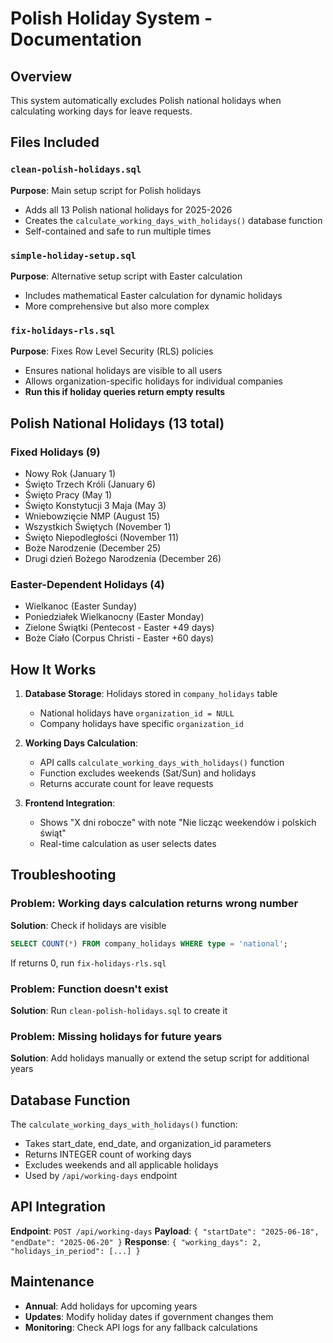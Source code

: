 # Polish Holiday System - Documentation

## Overview
This system automatically excludes Polish national holidays when calculating working days for leave requests.

## Files Included

### `clean-polish-holidays.sql`
**Purpose**: Main setup script for Polish holidays
- Adds all 13 Polish national holidays for 2025-2026
- Creates the `calculate_working_days_with_holidays()` database function
- Self-contained and safe to run multiple times

### `simple-holiday-setup.sql` 
**Purpose**: Alternative setup script with Easter calculation
- Includes mathematical Easter calculation for dynamic holidays
- More comprehensive but also more complex

### `fix-holidays-rls.sql`
**Purpose**: Fixes Row Level Security (RLS) policies
- Ensures national holidays are visible to all users
- Allows organization-specific holidays for individual companies
- **Run this if holiday queries return empty results**

## Polish National Holidays (13 total)

### Fixed Holidays (9)
- Nowy Rok (January 1)
- Święto Trzech Króli (January 6) 
- Święto Pracy (May 1)
- Święto Konstytucji 3 Maja (May 3)
- Wniebowzięcie NMP (August 15)
- Wszystkich Świętych (November 1)
- Święto Niepodległości (November 11)
- Boże Narodzenie (December 25)
- Drugi dzień Bożego Narodzenia (December 26)

### Easter-Dependent Holidays (4)
- Wielkanoc (Easter Sunday)
- Poniedziałek Wielkanocny (Easter Monday)
- Zielone Świątki (Pentecost - Easter +49 days)
- Boże Ciało (Corpus Christi - Easter +60 days)

## How It Works

1. **Database Storage**: Holidays stored in `company_holidays` table
   - National holidays have `organization_id = NULL`
   - Company holidays have specific `organization_id`

2. **Working Days Calculation**: 
   - API calls `calculate_working_days_with_holidays()` function
   - Function excludes weekends (Sat/Sun) and holidays
   - Returns accurate count for leave requests

3. **Frontend Integration**:
   - Shows "X dni robocze" with note "Nie licząc weekendów i polskich świąt"
   - Real-time calculation as user selects dates

## Troubleshooting

### Problem: Working days calculation returns wrong number
**Solution**: Check if holidays are visible
```sql
SELECT COUNT(*) FROM company_holidays WHERE type = 'national';
```
If returns 0, run `fix-holidays-rls.sql`

### Problem: Function doesn't exist
**Solution**: Run `clean-polish-holidays.sql` to create it

### Problem: Missing holidays for future years
**Solution**: Add holidays manually or extend the setup script for additional years

## Database Function

The `calculate_working_days_with_holidays()` function:
- Takes start_date, end_date, and organization_id parameters
- Returns INTEGER count of working days
- Excludes weekends and all applicable holidays
- Used by `/api/working-days` endpoint

## API Integration

**Endpoint**: `POST /api/working-days`
**Payload**: `{ "startDate": "2025-06-18", "endDate": "2025-06-20" }`
**Response**: `{ "working_days": 2, "holidays_in_period": [...] }`

## Maintenance

- **Annual**: Add holidays for upcoming years
- **Updates**: Modify holiday dates if government changes them
- **Monitoring**: Check API logs for any fallback calculations 